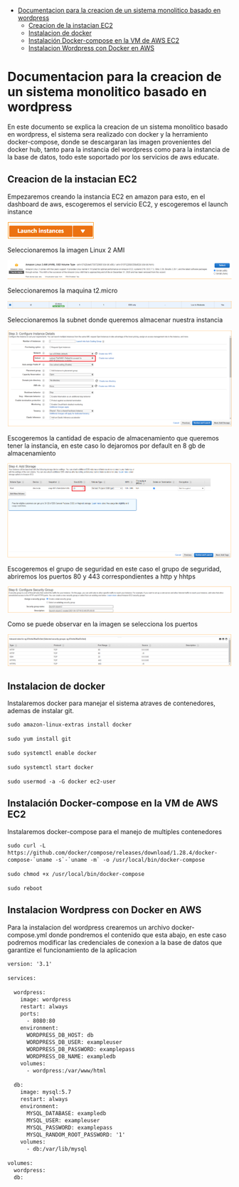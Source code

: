 
- [Documentacion para la creacion de un sistema monolitico basado en wordpress](#documentacion-para-la-creacion-de-un-sistema-monolitico-basado-en-wordpress)
  - [Creacion de la instacian EC2](#creacion-de-la-instacian-ec2)
  - [Instalacion de docker](#instalacion-de-docker)
  - [Instalación Docker-compose en la VM de AWS EC2](#instalación-docker-compose-en-la-vm-de-aws-ec2)
  - [Instalacion Wordpress con Docker en AWS](#instalacion-wordpress-con-docker-en-aws)



# Documentacion para la creacion de un sistema monolitico basado en wordpress

En este documento se explica la creacion de un sistema monolitico basado en wordpress, el sistema sera realizado con docker y la herramiento docker-compose, donde se descargaran las imagen provenientes del docker hub, tanto para la instancia del wordpress como para la instancia de la base de datos, todo este soportado por los servicios de aws educate.


## Creacion de la instacian EC2

Empezaremos creando la instancia EC2 en amazon para esto, en el dashboard de aws, escogeremos el servicio EC2, y escogeremos el launch instance

![MON1](../img/mon1.PNG)

Seleccionaremos la imagen Linux 2 AMI

![MON2](../img/mon2.PNG)

Seleccionaremos la maquina t2.micro

![MON3](../img/mon3.PNG)

Seleccionaremos la subnet donde queremos almacenar nuestra instancia

![MON4](../img/mon4.PNG)

Escogeremos la cantidad de espacio de almacenamiento que queremos tener la instancia, en este caso lo dejaromos por default en 8 gb de almacenamiento

![MON5](../img/mon5.PNG)

Escogeremos el grupo de seguridad en este caso el grupo de seguridad, abriremos los puertos 80 y 443 correspondientes a http y hhtps

![MON6](../img/mon6.PNG)

Como se puede observar en la imagen se selecciona los puertos

![MON7](../img/mon7.PNG)


## Instalacion de docker

Instalaremos docker para manejar el sistema atraves de contenedores, ademas  de instalar git.

```
sudo amazon-linux-extras install docker 

sudo yum install git 

sudo systemctl enable docker 

sudo systemctl start docker 

sudo usermod -a -G docker ec2-user 

```

## Instalación Docker-compose en la VM de AWS EC2

Instalaremos docker-compose para el manejo de multiples contenedores

```
sudo curl -L https://github.com/docker/compose/releases/download/1.28.4/docker-compose-`uname -s`-`uname -m` -o /usr/local/bin/docker-compose

sudo chmod +x /usr/local/bin/docker-compose

sudo reboot

```

## Instalacion Wordpress con Docker en AWS

Para la instalacion del wordpress crearemos un archivo docker-compose.yml donde pondremos el contenido que esta abajo, en este caso podremos modificar las credenciales de conexion a la base de datos que garantize el funcionamiento de la aplicacion

```
version: '3.1'

services:

  wordpress:
    image: wordpress
    restart: always
    ports:
      - 8080:80
    environment:
      WORDPRESS_DB_HOST: db
      WORDPRESS_DB_USER: exampleuser
      WORDPRESS_DB_PASSWORD: examplepass
      WORDPRESS_DB_NAME: exampledb
    volumes:
      - wordpress:/var/www/html

  db:
    image: mysql:5.7
    restart: always
    environment:
      MYSQL_DATABASE: exampledb
      MYSQL_USER: exampleuser
      MYSQL_PASSWORD: examplepass
      MYSQL_RANDOM_ROOT_PASSWORD: '1'
    volumes:
      - db:/var/lib/mysql

volumes:
  wordpress:
  db:

```